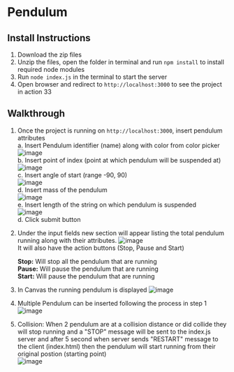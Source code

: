 # Pendulum

## Install Instructions
1. Download the zip files
2. Unzip the files, open the folder in terminal and run 
  `npm install`
   to install required node modules
3. Run `node index.js` in the terminal to start the server
4. Open browser and redirect to `http://localhost:3000` to see the project in action
33

## Walkthrough
1. Once the project is running on `http://localhost:3000`, insert pendulum attributes <br>
  a. Insert Pendulum identifier (name) along with color from color picker  <br>
  ![image](https://user-images.githubusercontent.com/34627097/214356719-2043af42-2000-4e56-849b-b606134f8207.png)  <br>
  b. Insert point of index (point at which pendulum will be suspended at)  <br>
  ![image](https://user-images.githubusercontent.com/34627097/214357018-427b11fb-082d-43be-b9f9-92ca20b752d5.png)  <br>
  c. Insert angle of start (range -90, 90)  <br>
  ![image](https://user-images.githubusercontent.com/34627097/214357231-4331488b-b12e-4493-b51b-5e7744fa9e1f.png)  <br>
  d. Insert mass of the pendulum  <br>
  ![image](https://user-images.githubusercontent.com/34627097/214357389-7655f9d9-4655-4dd0-8d8f-1aec8c994f9d.png)  <br>
  e. Insert length of the string on which pendulum is suspended  <br>
  ![image](https://user-images.githubusercontent.com/34627097/214357434-9f59a8b7-746d-48ce-8c9a-4404afcff0fb.png)  <br>
  d. Click submit button  <br>
 
 2. Under the input fields new section will appear listing the total pendulum running along with their attributes.
    ![image](https://user-images.githubusercontent.com/34627097/214358149-6f3df311-a73b-4df6-a529-7d29b43ddc2c.png) <br>
    It will also have the action buttons (Stop, Pause and Start) <br>
    
    <b>Stop:</b> Will stop all the pendulum that are running <br>
    <b>Pause:</b> Will pause the pendulum that are running <br>
    <b>Start:</b> Will pause the pendulum that are running <br>
  
 3. In Canvas the running pendulum is displayed
    ![image](https://user-images.githubusercontent.com/34627097/214359822-f6fcaba7-c71e-4c67-ad7c-724fe50eb154.png)

 5. Multiple Pendulum can be inserted following the process in step 1
    ![image](https://user-images.githubusercontent.com/34627097/214361680-35624955-8027-4fca-90d1-261988e0ff98.png)

 6. Collision: When 2 pendulum are at a collision distance or did collide they will stop running and a "STOP" message will be sent to the index.js server and after 5 second when server sends "RESTART" message to the client (index.html) then the pendulum will start running from their original postion (starting point) <br>
 ![image](https://user-images.githubusercontent.com/34627097/214360879-8cb5f7ea-f731-459f-8d44-e2c03b963b83.png)


  

